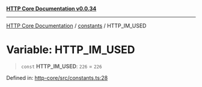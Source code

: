 [**HTTP Core Documentation v0.0.34**](../../README.md)

***

[HTTP Core Documentation](../../modules.md) / [constants](../README.md) / HTTP\_IM\_USED

# Variable: HTTP\_IM\_USED

> `const` **HTTP\_IM\_USED**: `226` = `226`

Defined in: [http-core/src/constants.ts:28](https://github.com/stonemjs/http-core/blob/8d2f265873c2a6f093cdaa7580ed7328bd078613/src/constants.ts#L28)
